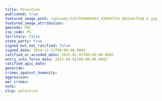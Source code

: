 ```yaml
---
title: Palestine
published: true
featured_image_path: /uploads/1427829804583_436687243_061bde77a8_b.jpg
featured_image_attribution:
geocode: PAL
iso_code: PS
territory: false
state_party: true
signed_but_not_ratified: false
signed_date: 2014-12-31T00:00:00.000Z
ratified_or_acceded_date: 2015-01-02T00:00:00.000Z
entry_into_force_date: 2015-04-01T00:00:00.000Z
ratified_apic_date:
genocide:
crimes_against_humanity:
aggression:
war_crimes:
note:
slug: palestine
---
```



